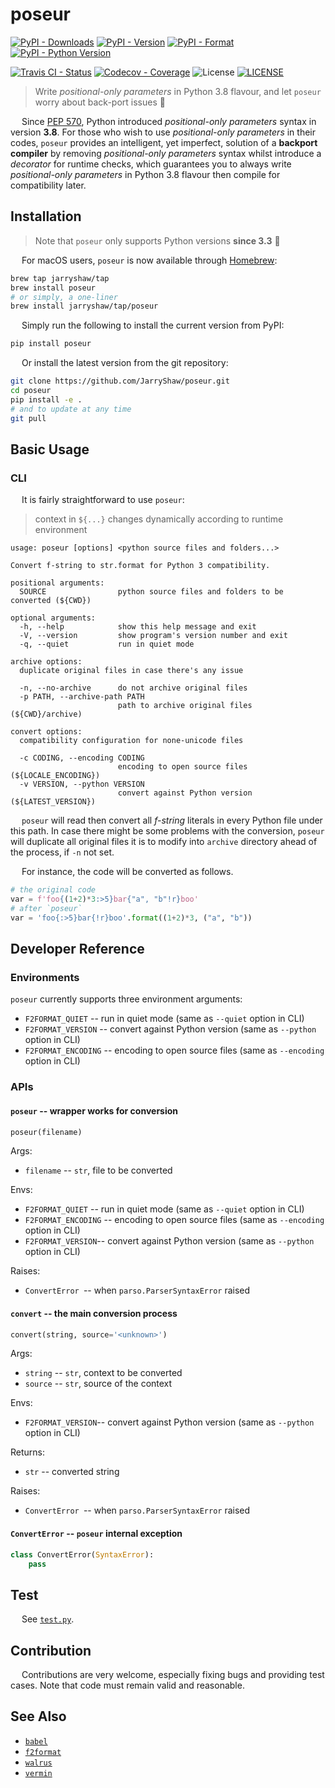 # poseur

[![PyPI - Downloads](https://pepy.tech/badge/poseur)](https://pepy.tech/count/poseur)
[![PyPI - Version](https://img.shields.io/pypi/v/poseur.svg)](https://pypi.org/project/poseur)
[![PyPI - Format](https://img.shields.io/pypi/format/poseur.svg)](https://pypi.org/project/poseur)
[![PyPI - Python Version](https://img.shields.io/pypi/pyversions/poseur.svg)](https://pypi.org/project/poseur)

[![Travis CI - Status](https://img.shields.io/travis/JarryShaw/poseur.svg)](https://travis-ci.org/JarryShaw/poseur)
[![Codecov - Coverage](https://codecov.io/gh/JarryShaw/poseur/branch/master/graph/badge.svg)](https://codecov.io/gh/JarryShaw/poseur)
![License](https://img.shields.io/github/license/jarryshaw/poseur.svg)
[![LICENSE](https://img.shields.io/badge/license-Anti%20996-blue.svg)](https://github.com/996icu/996.ICU/blob/master/LICENSE)

 > Write *positional-only parameters* in Python 3.8 flavour, and let `poseur` worry about back-port issues :beer:

&emsp; Since [PEP 570](https://www.python.org/dev/peps/pep-0570/), Python introduced *positional-only parameters*
syntax in version __3.8__. For those who wish to use *positional-only parameters* in their codes, `poseur` provides an
intelligent, yet imperfect, solution of a **backport compiler** by removing *positional-only parameters* syntax whilst
introduce a *decorator* for runtime checks, which guarantees you to always write *positional-only parameters* in Python
3.8 flavour then compile for compatibility later.

## Installation

> Note that `poseur` only supports Python versions __since 3.3__ 🐍

&emsp; For macOS users, `poseur` is now available through [Homebrew](https://brew.sh):

```sh
brew tap jarryshaw/tap
brew install poseur
# or simply, a one-liner
brew install jarryshaw/tap/poseur
```

&emsp; Simply run the following to install the current version from PyPI:

```sh
pip install poseur
```

&emsp; Or install the latest version from the git repository:

```sh
git clone https://github.com/JarryShaw/poseur.git
cd poseur
pip install -e .
# and to update at any time
git pull
```

## Basic Usage

### CLI

&emsp; It is fairly straightforward to use `poseur`:

 > context in `${...}` changes dynamically according to runtime environment

```man
usage: poseur [options] <python source files and folders...>

Convert f-string to str.format for Python 3 compatibility.

positional arguments:
  SOURCE                python source files and folders to be converted (${CWD})

optional arguments:
  -h, --help            show this help message and exit
  -V, --version         show program's version number and exit
  -q, --quiet           run in quiet mode

archive options:
  duplicate original files in case there's any issue

  -n, --no-archive      do not archive original files
  -p PATH, --archive-path PATH
                        path to archive original files (${CWD}/archive)

convert options:
  compatibility configuration for none-unicode files

  -c CODING, --encoding CODING
                        encoding to open source files (${LOCALE_ENCODING})
  -v VERSION, --python VERSION
                        convert against Python version (${LATEST_VERSION})
```

&emsp; `poseur` will read then convert all *f-string* literals in every Python file under this
path. In case there might be some problems with the conversion, `poseur` will duplicate all
original files it is to modify into `archive` directory ahead of the process, if `-n` not set.

&emsp; For instance, the code will be converted as follows.

```python
# the original code
var = f'foo{(1+2)*3:>5}bar{"a", "b"!r}boo'
# after `poseur`
var = 'foo{:>5}bar{!r}boo'.format((1+2)*3, ("a", "b"))
```

## Developer Reference

### Environments

`poseur` currently supports three environment arguments:

- `F2FORMAT_QUIET` -- run in quiet mode (same as `--quiet` option in CLI)
- `F2FORMAT_VERSION` -- convert against Python version (same as `--python` option in CLI)
- `F2FORMAT_ENCODING` -- encoding to open source files (same as `--encoding` option in CLI)

### APIs

#### `poseur` -- wrapper works for conversion

```python
poseur(filename)
```

Args:

- `filename` -- `str`, file to be converted

Envs:

- `F2FORMAT_QUIET` -- run in quiet mode (same as `--quiet` option in CLI)
- `F2FORMAT_ENCODING` -- encoding to open source files (same as `--encoding` option in CLI)
- `F2FORMAT_VERSION`-- convert against Python version (same as `--python` option in CLI)

Raises:

- `ConvertError `-- when `parso.ParserSyntaxError` raised

#### `convert` -- the main conversion process

```python
convert(string, source='<unknown>')
```

Args:

- `string` -- `str`, context to be converted
- `source` -- `str`, source of the context

Envs:

- `F2FORMAT_VERSION`-- convert against Python version (same as `--python` option in CLI)

Returns:

- `str` -- converted string

Raises:

- `ConvertError `-- when `parso.ParserSyntaxError` raised

#### `ConvertError` -- `poseur` internal exception

```python
class ConvertError(SyntaxError):
    pass
```

## Test

&emsp; See [`test.py`](https://github.com/JarryShaw/poseur/blob/master/scripts/test.py).

## Contribution

&emsp; Contributions are very welcome, especially fixing bugs and providing test cases.
Note that code must remain valid and reasonable.

## See Also

- [`babel`](https://github.com/jarryshaw/babel)
- [`f2format`](https://github.com/jarryshaw/f2format)
- [`walrus`](https://github.com/jarryshaw/walrus)
- [`vermin`](https://github.com/netromdk/vermin)
